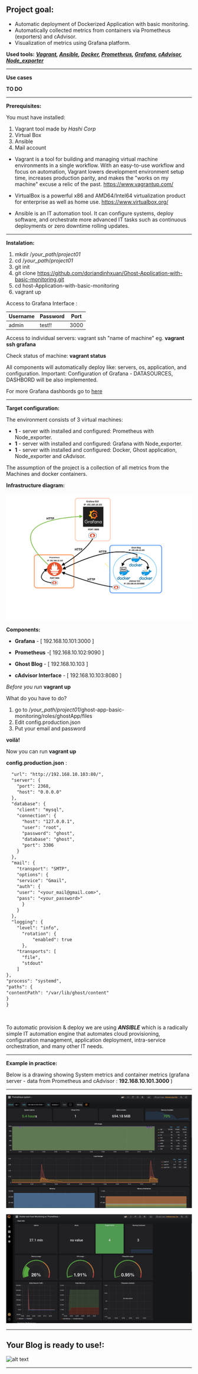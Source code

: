 ## **Project goal:**

- Automatic deployment of Dockerized Application with basic monitoring.
- Automatically collected metrics from containers via Prometheus (exporters) and cAdvisor.
- Visualization of metrics using Grafana platform.



**Used tools:** ***[Vagrant](https://www.vagrantup.com/docs/), [Ansible](https://docs.ansible.com/ansible/2.4/intro.html), [Docker](https://docs.docker.com), [Prometheus](https://prometheus.io/docs/introduction/overview/), [Grafana](http://docs.grafana.org), [cAdvisor](https://github.com/google/cadvisor), [Node_exporter](https://github.com/prometheus/node_exporter)***

***

**Use cases**

**TO DO**

***

**Prerequisites:**

You must have installed:

1. Vagrant tool made by *Hashi Corp*
2. Virtual Box 
3. Ansible
4. Mail account

* Vagrant is a tool for building and managing virtual machine environments in a single workflow. With an easy-to-use workflow and focus on automation, Vagrant lowers development environment setup time, increases production parity, and makes the "works on my machine" excuse a relic of the past. https://www.vagrantup.com/
  
* VirtualBox is a powerful x86 and AMD64/Intel64 virtualization product for enterprise as well as home use. https://www.virtualbox.org/

* Ansible is an IT automation tool. It can configure systems, deploy software, and orchestrate more advanced IT tasks such as continuous deployments or zero downtime rolling updates.


***
**Instalation:**


1. mkdir /*your_path*/*project01*
2.  cd /*your_path*/*project01*
3. git init
4. git clone https://github.com/doriandinhxuan/Ghost-Application-with-basic-monitoring.git
5. cd host-Application-with-basic-monitoring
6. vagrant up 

Access to Grafana Interface :

| Username | Password | Port |
|----------|----------|------|
| admin    | test!!   | 3000 |

Access to individual servers: vagrant ssh "name of machine" eg. **vagrant ssh grafana**

Check status of machine: **vagrant status**

All components will automatically deploy like: servers, os, application, and configuration.
Important: Configuration of Grafana - DATASOURCES, DASHBORD will be also implemented.

For more Grafana dashbords go to [here](https://grafana.com/dashboards)

***
**Target configuration:**

The environment consists of 3 virtual machines:

- **1** - server with installed and configured:  Prometheus with Node_exporter.
- **1** - server with installed and configured: Grafana with Node_exporter.
- **1** - server with installed and configured: Docker, Ghost application, Node_exporter and cAdvisor.
  
The assumption of the project is a collection of all metrics from the Machines and docker containers. 


**Infrastructure diagram:**
<br><br>
![alt text](images/diagram-ghost.png)

**Components:**



* **Grafana** - [ 192.168.10.101:3000 ]



* **Prometheus** -[ 192.168.10.102:9090 ]


* **Ghost Blog** - [ 192.168.10.103 ]
  

* **cAdvisor Interface** - [ 192.168.10.103:8080 ]


*Before you run* **vagrant up**


What do you have to do?

1. go to /*your_path*/*project01*/ghost-app-basic-monitoring/roles/ghostApp/files
2. Edit config.production.json
3. Put your email and password

**voilà!**

Now you can run **vagrant up**


**config.production.json** :

```{
  "url": "http://192.168.10.103:80/",
  "server": {
    "port": 2368,
    "host": "0.0.0.0"
  },
  "database": {
    "client": "mysql",
    "connection": {
      "host": "127.0.0.1",
      "user": "root",
      "password": "ghost",
      "database": "ghost",
      "port": 3306
    }
  },
  "mail": {
    "transport": "SMTP",
    "options": {
    "service": "Gmail",
    "auth": {
    "user": "<your_mail@gmail.com>",
    "pass": "<your_password>"
      }
    }
  },
  "logging": {
    "level": "info",
      "rotation": {
          "enabled": true
      },
    "transports": [
      "file",
      "stdout"
    ]
},
"process": "systemd",
"paths": {
"contentPath": "/var/lib/ghost/content"
}
}



```


To automatic provision & deploy we are using ***ANSIBLE*** which is a radically simple IT automation engine that automates cloud provisioning, configuration management, application deployment, intra-service orchestration, and many other IT needs.


***


**Example in practice:**

Below is a drawing showing System metrics and container metrics (grafana server - data from Prometheus and cAdvisor : **192.168.10.101.3000** )


***
![alt text](images/Grafana-1.png)

![alt text](images/Grafana-2.png)
***

## **Your Blog is ready to use!:**

![alt text](images/Ghost.png)
***

